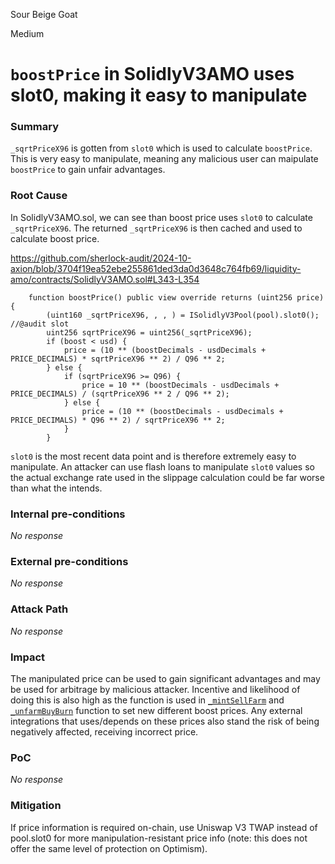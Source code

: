 Sour Beige Goat

Medium

# `boostPrice` in SolidlyV3AMO uses slot0, making it easy to manipulate

### Summary

`_sqrtPriceX96` is gotten from `slot0` which is used to calculate `boostPrice`. This is very easy to manipulate, meaning any malicious user can maipulate `boostPrice` to gain unfair advantages.

### Root Cause

In SolidlyV3AMO.sol, we can see than boost price uses `slot0` to calculate `_sqrtPriceX96`. The returned `_sqrtPriceX96` is then cached and used to calculate boost price. 

https://github.com/sherlock-audit/2024-10-axion/blob/3704f19ea52ebe255861ded3da0d3648c764fb69/liquidity-amo/contracts/SolidlyV3AMO.sol#L343-L354

```solidity
    function boostPrice() public view override returns (uint256 price) {
        (uint160 _sqrtPriceX96, , , ) = ISolidlyV3Pool(pool).slot0(); //@audit slot
        uint256 sqrtPriceX96 = uint256(_sqrtPriceX96);
        if (boost < usd) {
            price = (10 ** (boostDecimals - usdDecimals + PRICE_DECIMALS) * sqrtPriceX96 ** 2) / Q96 ** 2;
        } else {
            if (sqrtPriceX96 >= Q96) {
                price = 10 ** (boostDecimals - usdDecimals + PRICE_DECIMALS) / (sqrtPriceX96 ** 2 / Q96 ** 2);
            } else {
                price = (10 ** (boostDecimals - usdDecimals + PRICE_DECIMALS) * Q96 ** 2) / sqrtPriceX96 ** 2;
            }
        }
```

`slot0` is the most recent data point and is therefore extremely easy to manipulate. An attacker can use flash loans to manipulate `slot0` values so the actual exchange rate used in the slippage calculation could be far worse than what the intends.

### Internal pre-conditions

_No response_
 
### External pre-conditions

_No response_
 
### Attack Path

_No response_
 
### Impact

The manipulated price can be used to gain significant advantages and may be used for arbitrage by malicious attacker. Incentive and likelihood of doing this is also high as the function is used in [`_mintSellFarm`](https://github.com/sherlock-audit/2024-10-axion/blob/3704f19ea52ebe255861ded3da0d3648c764fb69/liquidity-amo/contracts/SolidlyV3AMO.sol#L316) and [`_unfarmBuyBurn`](https://github.com/sherlock-audit/2024-10-axion/blob/3704f19ea52ebe255861ded3da0d3648c764fb69/liquidity-amo/contracts/SolidlyV3AMO.sol#L336) function to set new different boost prices. Any external integrations that uses/depends on these prices also stand the risk of being negatively affected, receiving incorrect price.

### PoC

_No response_
 
### Mitigation

If price information is required on-chain, use Uniswap V3 TWAP instead of pool.slot0 for more manipulation-resistant price info (note: this does not offer the same level of protection on Optimism).